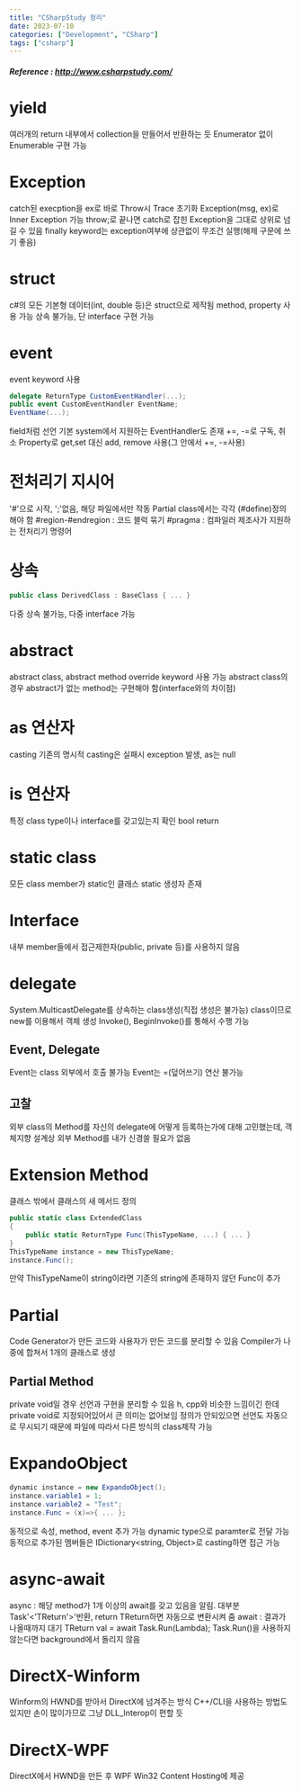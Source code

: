 ```yaml
---
title: "CSharpStudy 정리"
date: 2023-07-10
categories: ["Development", "CSharp"]
tags: ["csharp"]
---
```

##### Reference : http://www.csharpstudy.com/

# yield
여러개의 return
내부에서 collection을 만들어서 반환하는 듯
Enumerator 없이 Enumerable 구현 가능

# Exception
catch된 execption을 ex로 바로 Throw시 Trace 초기화
Exception(msg, ex)로 Inner Exception 가능
throw;로 끝나면 catch로 잡힌 Exception을 그대로 상위로 넘길 수 있음
finally keyword는 exception여부에 상관없이 무조건 실행(해제 구문에 쓰기 좋음)

# struct
c#의 모든 기본형 데이터(int, double 등)은 struct으로 제작됨
method, property 사용 가능
상속 불가능, 단 interface 구현 가능

# event
event keyword 사용
```csharp
delegate ReturnType CustomEventHandler(...);
public event CustomEventHandler EventName;
EventName(...);
```
field처럼 선언
기본 system에서 지원하는 EventHandler도 존재
+=, -=로 구독, 취소
Property로 get,set 대신 add, remove 사용(그 안에서 +=, -=사용)

# 전처리기 지시어
'#'으로 시작, ';'없음, 해당 파일에서만 작동
Partial class에서는 각각 (#define)정의해야 함
#region-#endregion : 코드 블럭 묶기
#pragma : 컴파일러 제조사가 지원하는 전처리기 명령어

# 상속
```csharp
public class DerivedClass : BaseClass { ... }
```
다중 상속 불가능, 다중 interface 가능

# abstract
abstract class, abstract method
override keyword 사용 가능
abstract class의 경우 abstract가 없는 method는 구현해야 함(interface와의 차이점)

# as 연산자
casting
기존의 명시적 casting은 실패시 exception 발생, as는 null

# is 연산자
특정 class type이나 interface를 갖고있는지 확인
bool return

# static class
모든 class member가 static인 클래스
static 생성자 존재

# Interface
내부 member들에서 접근제한자(public, private 등)를 사용하지 않음

# delegate
System.MulticastDelegate를 상속하는 class생성(직접 생성은 불가능)
class이므로 new를 이용해서 객체 생성
Invoke(), BeginInvoke()를 통해서 수행 가능

## Event, Delegate
Event는 class 외부에서 호출 불가능
Event는 =(덮어쓰기) 연산 불가능

## 고찰
외부 class의 Method를 자신의 delegate에 어떻게 등록하는가에 대해 고민했는데, 객체지향 설계상 외부 Method를 내가 신경쓸 필요가 없음

# Extension Method
클래스 밖에서 클래스의 새 메서드 정의
```csharp
public static class ExtendedClass
{
    public static ReturnType Func(ThisTypeName, ...) { ... }
}
ThisTypeName instance = new ThisTypeName;
instance.Func();
```
만약 ThisTypeName이 string이라면 기존의 string에 존재하지 않던 Func이 추가

# Partial
Code Generator가 만든 코드와 사용자가 만든 코드를 분리할 수 있음
Compiler가 나중에 합쳐서 1개의 클래스로 생성

## Partial Method
private void일 경우 선언과 구현을 분리할 수 있음
h, cpp와 비슷한 느낌이긴 한데 private void로 지정되어있어서 큰 의미는 없어보임
정의가 안되있으면 선언도 자동으로 무시되기 때문에 파일에 따라서 다른 방식의 class제작 가능

# ExpandoObject
```csharp
dynamic instance = new ExpandoObject();
instance.variable1 = 1;
instance.variable2 = "Test";
instance.Func = (x)=>{ ... };
```
동적으로 속성, method, event 추가 가능
dynamic type으로 paramter로 전달 가능
동적으로 추가된 멤버들은 IDictionary<string, Object>로 casting하면 접근 가능

# async-await
async : 해당 method가 1개 이상의 await를 갖고 있음을 알림. 대부분 Task'<'TReturn'>'반환, return TReturn하면 자동으로 변환시켜 줌
await : 결과가 나올때까지 대기
TReturn val = await Task.Run(Lambda);
Task.Run()을 사용하지 않는다면 background에서 돌리지 않음

# DirectX-Winform
Winform의 HWND를 받아서 DirectX에 넘겨주는 방식
C++/CLI을 사용하는 방법도 있지만 손이 많이가므로 그냥 DLL_Interop이 편할 듯

# DirectX-WPF
DirectX에서 HWND을 만든 후 WPF Win32 Content Hosting에 제공